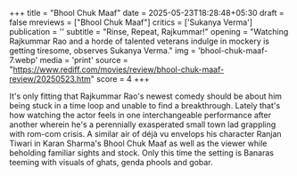 +++
title = "Bhool Chuk Maaf"
date = 2025-05-23T18:28:48+05:30
draft = false
mreviews = ["Bhool Chuk Maaf"]
critics = ['Sukanya Verma']
publication = ''
subtitle = "Rinse, Repeat, Rajkummar!"
opening = "Watching Rajkummar Rao and a horde of talented veterans indulge in mockery is getting tiresome, observes Sukanya Verma."
img = 'bhool-chuk-maaf-7.webp'
media = 'print'
source = "https://www.rediff.com/movies/review/bhool-chuk-maaf-review/20250523.htm"
score = 4
+++

It's only fitting that Rajkummar Rao's newest comedy should be about him being stuck in a time loop and unable to find a breakthrough. Lately that's how watching the actor feels in one interchangeable performance after another wherein he's a perennially exasperated small town lad grappling with rom-com crisis. A similar air of déjà vu envelops his character Ranjan Tiwari in Karan Sharma's Bhool Chuk Maaf as well as the viewer while beholding familiar sights and stock. Only this time the setting is Banaras teeming with visuals of ghats, genda phools and gobar.

